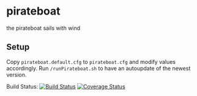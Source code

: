 # pirateboat
the pirateboat sails with wind

## Setup
Copy `pirateboat.default.cfg` to `pirateboat.cfg` and modify values accordingly.
Run `/runPirateboat.sh` to have an autoupdate of the newest version.

Build Status:
[![Build Status](https://travis-ci.org/rarspace01/pirateboat.svg?branch=master)](https://travis-ci.org/rarspace01/pirateboat)
[![Coverage Status](https://coveralls.io/repos/github/rarspace01/pirateboat/badge.svg?branch=master)](https://coveralls.io/github/rarspace01/pirateboat?branch=master)
